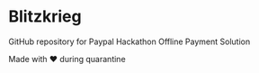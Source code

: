 # Blitzkrieg
GitHub repository for Paypal Hackathon
Offline Payment Solution

Made with ♥️ during quarantine
